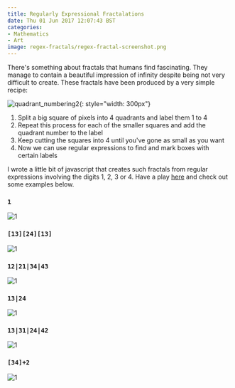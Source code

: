 ```yaml
---
title: Regularly Expressional Fractalations
date: Thu 01 Jun 2017 12:07:43 BST 
categories:
- Mathematics
- Art
image: regex-fractals/regex-fractal-screenshot.png
---
```


There's something about fractals that humans find fascinating. They manage to contain a beautiful impression of infinity despite being not very difficult to create. These fractals have been produced by a very simple recipe:

![quadrant_numbering2](/assets/img/regex-fractals/quadrant_numbering2.png){: style="width: 300px"}

1. Split a big square of pixels into 4 quadrants and label them 1 to 4
2. Repeat this process for each of the smaller squares and add the quadrant number to the label
3. Keep cutting the squares into 4 until you've gone as small as you want
4. Now we can use regular expressions to find and mark boxes with certain labels

I wrote a little bit of javascript that creates such fractals from regular expressions involving the digits 1, 2, 3 or 4. Have a play [here](http://jamiejquinn.com/regex-fractals/) and check out some examples below.

### `1`
![1](/assets/img/regex-fractals/1.png)

### `[13][24][13]`
![1](/assets/img/regex-fractals/132413.png)

### `12|21|34|43`
![1](/assets/img/regex-fractals/12or21or34or43.png)

### `13|24`
![1](/assets/img/regex-fractals/13or24.png)

### `13|31|24|42`
![1](/assets/img/regex-fractals/13or31or24or42.png)

### `[34]+2`
![1](/assets/img/regex-fractals/34plus2.png)

